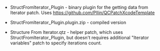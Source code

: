 - StructFromIterator_Plugin - binary plugin for the getting data from Iterator patch.
Uses https://github.com/PIlin/QCPatchXcodeTemplate

- StructFromIterator_Plugin.plugin.zip - compiled version

- Structure From Iterator.qtz - helper patch, which uses StructFromIterator_Plugin, but doesn't requires additional "Iterator variables" patch to specify iterations count.

